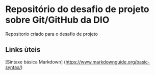 # Repositório do desafio de projeto sobre Git/GitHub da DIO
Repositorio criado para o desafio de projeto

## Links ùteis
[Sintaxe básica Markdown] (https://www.markdownguide.org/basic-syntax/)
